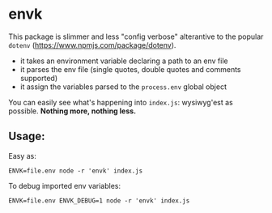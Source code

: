 # envk

This package is slimmer and less "config verbose" alterantive to the popular `dotenv` (https://www.npmjs.com/package/dotenv).
- it takes an environment variable declaring a path to an env file
- it parses the env file (single quotes, double quotes and comments supported)
- it assign the variables parsed to the `process.env` global object

You can easily see what's happening into `index.js`: wysiwyg'est as possible.
**Nothing more, nothing less.**

## Usage:

Easy as:
```
ENVK=file.env node -r 'envk' index.js
```

To debug imported env variables:
```
ENVK=file.env ENVK_DEBUG=1 node -r 'envk' index.js
```